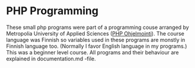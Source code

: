 # PHP Programming

<!-- <table>
  <tr>  IMAGE 
    <td><img src="https://github.com/nina20126/PHP_Programming/assets/77397102/ffe2fc58-62a7-4cca-bad6-98eedde82618" alt="PHP logo" height="40" ></td>
    <td><img src="https://raw.githubusercontent.com/devicons/devicon/master/icons/html5/html5-original-wordmark.svg" alt="HTML logo" height="40" "></td>
    <td><img src="https://github.com/nina20126/PHP_Programming/assets/77397102/38bf0d55-b12a-4e1d-a8aa-dde09e950603" alt="Apache logo" height="40" ></td>
    <td><img src="https://github.com/nina20126/PHP_Programming/assets/77397102/be7e2ffd-5043-4feb-8f08-c349d99bf7db" alt="XAMP logo" height="40" ></td></td>
    <td><img src="https://github.com/nina20126/PHP_Programming/assets/77397102/2960ef59-0cf3-4a3a-a0ce-2f8f504d4f4e" alt="Visual Studio Code logo" height="40" ></td></td>
  </tr> 
  <tr> TEXT 
    <td>PHP</td>
    <td>HTML</td>
    <td>Apache</td>
    <td>XAMP</td>
    <td>Visual Studio Code</td> 
  </tr>
</table> -->

These small php programs were part of a programming couse arranged by Metropolia University of Applied Sciences ([PHP Ohjelmointi](https://campusonline.fi/course/php-ohjelmointi/)). The course language was Finnish so variables used in these programs are monstly in Finnish language too. (Normally I favor English language in my programs.) This was a beginner level course. All programs and their behaviour are explained in documentation.md -file.
